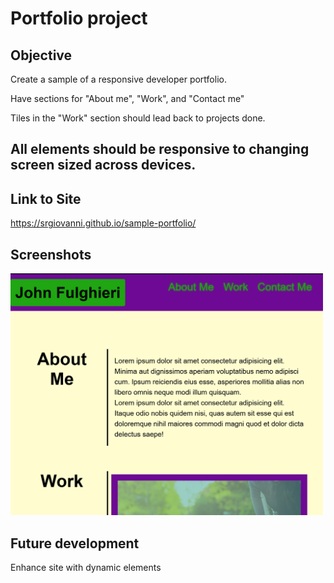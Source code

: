 # Portfolio project

## Objective

Create a sample of a responsive developer portfolio.

Have sections for "About me", "Work", and "Contact me"

Tiles in the "Work" section should lead back to projects done.

## All elements should be responsive to changing screen sized across devices.

## Link to Site

https://srgiovanni.github.io/sample-portfolio/

## Screenshots

<img src="./assets/images/screenshot1.png" style="max-width: 500px">

## Future development

Enhance site with dynamic elements
